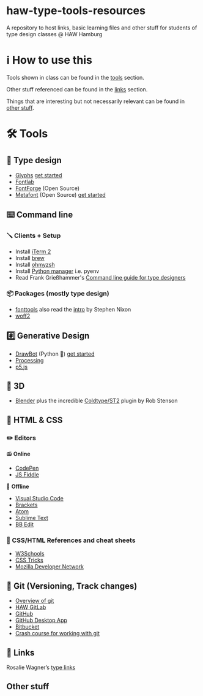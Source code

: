 # haw-type-tools-resources
A repository to host links, basic learning files and other stuff for students of type design classes @ HAW Hamburg

# ℹ️ How to use this
Tools shown in class can be found in the [tools](#tools) section.

Other stuff referenced can be found in the [links](#links) section.

Things that are interesting but not necessarily relevant can be found in [other stuff](#other-stuff).

# 🛠️ Tools

## 🔡 Type design
- [Glyphs](https://glyphsapp.com/buy) [get started](/glyphs)
- [Fontlab](https://www.fontlab.com/font-editor/fontlab/)
- [FontForge](https://fontforge.org/en-US/downloads/) (Open Source)
- [Metafont](https://www.ctan.org/pkg/metafont) (Open Source) [get started](/metafont)

## ⌨️ Command line

### 🪛 Clients + Setup
- Install [iTerm 2](https://iterm2.com/)
- Install [brew](https://brew.sh/)
- Install [ohmyzsh](https://ohmyz.sh/)
- Install [Python manager](https://formulae.brew.sh/formula/pyenv#default) i.e. pyenv
- Read Frank Grießhammer's [Command line guide for type designers](https://github.com/frankrolf/git-for-type-designers)

### 📦 Packages (mostly type design)
- [fonttools](https://github.com/fonttools/fonttools) also read the [intro](https://github.com/arrowtype/fonttools-intro) by Stephen Nixon 
- [woff2](https://github.com/google/woff2)

## #️⃣ Generative Design
- [DrawBot](https://drawbot.com/) (Python 🐍) [get started](/drawbot-samples)
- [Processing](https://processing.org/)
- [p5.js](https://editor.p5js.org/)

## 🧊 3D
- [Blender](https://www.blender.org/download/) plus the incredible [Coldtype/ST2](https://github.com/coldtype/st2/releases) plugin by Rob Stenson


## 📠 HTML & CSS

### ✏️ Editors

📻️ **Online**

- [CodePen](https://codepen.io/pen/)
- [JS Fiddle](https://jsfiddle.net/)

🔌 **Offline**

- [Visual Studio Code](https://code.visualstudio.com/)
- [Brackets](https://brackets.io/)
- [Atom](https://atom.io/)
- [Sublime Text](https://www.sublimetext.com/)
- [BB Edit](https://www.barebones.com/products/bbedit/)

### 📃 CSS/HTML References and cheat sheets

- [W3Schools](https://www.w3schools.com/)
- [CSS Tricks](https://css-tricks.com/)
- [Mozilla Developer Network](https://developer.mozilla.org/en-US/docs/Web)

## 💾 Git (Versioning, Track changes)

- [Overview of git](https://git-scm.com/)
- [HAW GitLab](https://git.haw-hamburg.de/)
- [GitHub](https://github.com/)
- [GitHub Desktop App](https://desktop.github.com/)
- [Bitbucket](https://bitbucket.org/)
- [Crash course for working with git](https://coderefinery.github.io/github-without-command-line/)

## 🔗 Links

Rosalie Wagner’s <a href="http://www.rosaliewagner.com/type-links/" target="_blank">type links</a>

## Other stuff
